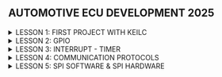 ## AUTOMOTIVE ECU DEVELOPMENT 2025
<details><summary>LESSON 1: FIRST PROJECT WITH KEILC</summary>
    <p>
        
## LESSON 1: FIRST PROJECT WITH KEILC
### 1. Keilc
`KeilC` là một môi trường phát triển tích hợp (IDE) phổ biến được sử dụng để lập trình các vi điều khiển, đặc biệt là dòng vi điều khiển ARM Cortex-M, bao gồm STM32, LPC, Kinetis, và nhiều dòng vi điều khiển khác.
#### 1.1 Các thành phần chính của KeilC
- KeilC bao gồm các thành phần quan trọng sau:
  - µVision IDE: Giao diện tích hợp để viết, biên dịch và debug code.
  - C/C++ Compiler (Arm Compiler): Trình biên dịch mạnh mẽ giúp tối ưu hóa mã nguồn.
  - Debugger: Công cụ gỡ lỗi hỗ trợ mô phỏng và debug trực tiếp trên phần cứng.
  - RTX Real-Time Operating System (RTOS): Hệ điều hành thời gian thực cho vi điều khiển.
#### 1.2. Đặc điểm nổi bật của KeilC
- Hỗ trợ vi điều khiển ARM Cortex-M: KeilC là lựa chọn hàng đầu khi lập trình STM32.
- Không cần CubeMX: Người dùng có thể tự viết code mà không phụ thuộc vào các file tự động sinh của CubeMX.
- Hỗ trợ Debug mạnh mẽ: Cho phép debug qua JTAG, SWD, và giả lập.
- Thư viện phong phú: Cung cấp nhiều thư viện hỗ trợ phát triển ứng dụng nhúng.
- Giao diện trực quan: Dễ dàng cấu hình, quản lý dự án và biên dịch code.

![image](https://github.com/user-attachments/assets/343dceb4-8bb7-4e19-9910-e4676cbe6352)
### 2.Tạo project đầu tiên với Keilc
#### 2.1. Cài đặt
- Cài đặt Keil C về máy :https://www.keil.com/download/
- Cài đặt ST-link driver để nạp và debug: https://www.keil.com/download/
- Cài đặt thư viện chuẩn của STM32F103c8t6 cho keil: https://www.keil.arm.com/devices/
#### 2.2. Tạo project
- Ở màn hình chính của KeilC, trong mục Project, chọn New uVision Project, chọn thư mục lưu và đặt tên.
- Sau khi project được tạo, KeilC sẽ hiện cửa sổ để người dùng chọn dòng MCU sử dụng. Ở đây là STM32F103C8
![image](https://github.com/user-attachments/assets/e08a16bb-667c-477a-abb1-d470ee5c1cf7)
Nhấn OK, chuyển sang cửa sổ để thêm các files và thư viện cần thiết.
![image](https://github.com/user-attachments/assets/9f98fd97-8db1-4205-b58e-a181a07deb5e)
Tạo file main.c và add vào project.
![image](https://github.com/user-attachments/assets/18823c59-1d35-4f5d-bc40-b3fe784e76d0)
có thể thử build để kiểm tra xem có lỗi khi link thư viện không.
### 3. Blink Led PC13
Kit Bluepill có sẵn 1 user led trên board, led này nối tới chân 13 của GPIOC (chân PC13), nên chúng ta sẽ dùng nó để test hoạt động trong bài đầu tiên.
![image](https://github.com/user-attachments/assets/26fab549-ad5d-4b9e-ab35-c811514cf604)
- Để Blink led PC13 cần thực hiện 3 bước:
  - Cấp xung clock cho ngoại vi
  - Cấu hình chân của ngoại vi
  - Sử dụng ngoại v
#### 3.1. Cấp xung clock cho ngoại vi
Để cấu hình hoạt động cho các ngoại vi, trước hết cần cấu hình cấp xung clock cho chúng qua các bus.
- Các ngoại vi được cấp xung clock thông qua các đường bus sau:
  - `AHB (Advanced High Speed Buses)`: Đây là Bus kết nối hệ thống.
  - `APB1, APB2 (Advanced Peripheral Buses 1,2)`: Đây là các Bus kết nối với thiết bị ngoại vi và kết nối với hệ thống thông qua AHB.
-> Để cấu hình Clock cho một ngoại vi, chúng ta cần nắm được ngoại vi đó được cấp clock từ đường bus nào (AHB/APB). 
![image](https://github.com/user-attachments/assets/9cc317d1-ca02-4e6d-a194-83899628b0e5)
- Nhìn sơ đồ ta thấy được, **các GPIO được cấp clock từ APB2**
- **RCC (Reset and Clock Control)** là bộ điều khiển xung nhịp trên STM32, chịu trách nhiệm quản lý nguồn xung nhịp cho CPU, GPIO, bộ nhớ và các ngoại vi khác. Trong STM32F103, RCC có địa chỉ cơ bản là `0x40021000`.
- **APB2** được cấu hình bởi **thanh ghi APB2 peripheral clock enable register (RCC_APB2ENR)**. 
![image](https://github.com/user-attachments/assets/d5bb76c8-7c0d-4bf0-aa03-5f37fa297e8e)
- **thanh ghi APB2 peripheral clock enable register (RCC_APB2ENR)** được định nghĩa với `offset` (độ lệch) so với địa chỉ cơ bản là `0x18`
--> địa chỉ đầy đủ của thanh ghi RCC_APB2ENR là `0x40021018` và được định nghĩa như sau
  ```c
  #define RCC_APB2ENR *((unsigned int*)0x40021018)
  
![image](https://github.com/user-attachments/assets/10539415-44f1-446d-b233-c179ee737c80)
- Set bit IOPCEN lên 1 để cấp clock cho GPIOC.
  ```c
    RCC_APB2ENR |= (1<<4);
#### 3.2. Cấu hình chế độ hoạt động
- Sau khi cấp clock cho GPIOC, cần cấu hình chân (xác định chân và chế độ hoạt động của chân đó, cụ thể là PC13) trong thanh ghi Port configuration register
**Port configuration register low (GPIOx_CRL)**: cấu hình cho các chân từ 0-7 trong Portx
![image](https://github.com/user-attachments/assets/28b528aa-24d6-4881-9294-621d25421837)
**Port configuration register high (GPIOx_CRH)**: cấu hình cho các chân từ 8-15 trong Portx
![image](https://github.com/user-attachments/assets/260c7bb5-897c-4e58-9a2a-00935a498009)
- địa chỉ đầy đủ của thanh ghi GPIOC_CRH là `0x40011004` và được định nghĩa như sau:
  ```c
      #define GPIOC_CRH *((unsigned int *) 0x40011004)// dia chi portc
  
- Các cặp bit CNFy cùng với các cặp bit MODEy tương ứng giúp xác định chế độ hoạt động và các thông số của từng chân. 
- Trong bài này, ta cần cấu hình cho PC13 làm ngõ ra chân Output, Push - pull, tốc độ 50mHz --> nên ta cấu hình thanh ghi GPIOC_CRH, **MODE13** có cặp bit **11** và **CNF13** với cặp bit **00**
![image](https://github.com/user-attachments/assets/1d14befe-d261-4f2f-87f7-b86b774e4697)
    ```c
    GPIOC_CRH &= ~((1<<23)|(1<<22)); // ~(1:1) = (0:0)
	GPIOC_CRH |= ((1<<21)|(1<<20));
#### 3.3. Ghi giá trị 
- Sau khi đã cấu hình xong, tiến hành ghi giá trị ra chân PC13 để điều khiển Led. Trạng thái các chân trên Port tương ứng được xác định bởi các bit trong thanh ghi Port output data register (GPIOx_ODR). 
- Bằng cách thay đổi giá trị Bit ODR13 trong thanh ghi này, chúng ta có thể điều khiển trạng thái Led ở chân PC13.
- Ví dụ, có thể điều khiển led nhấp nháy sau 1 khoảng thời gian bằng các lệnh sau.
    ```c
    while(1){

    	GPIOC->ODR |= 1<<13; // off
    	delay(10000000);
    	GPIOC->ODR &= ~(1<<13); // on
    	delay(10000000);
        }
- Hàm delay() được viết như sau:
    ```c
    void delay(__IO uint32_t timedelay){ 
	for(int i=0; i<timedelay; i++){}
    }
### 4. Xây dựng cấu trúc thanh ghi của các ngoại vi
- Thay vì dùng #define, ta có thể dùng struct để nhóm tất cả các thanh ghi RCC và GPIO vào một cấu trúc:
    ```c
    typedef struct
    {
    unsigned int CRL;
    unsigned int CRH;
    unsigned int IDR;
    unsigned int ODR;
    unsigned int BSRR;
    unsigned int BRR;
    unsigned int LCKR;
    } GPIO_TypeDef;

    
    typedef struct
    {
     volatile unsigned int CR;         // Địa chỉ offset: 0x00
    volatile unsigned int CFGR;       // Địa chỉ offset: 0x04
    volatile unsigned int CIR;        // Địa chỉ offset: 0x08
    volatile unsigned int APB2RSTR;   // Địa chỉ offset: 0x0C
    volatile unsigned int APB1RSTR;   // Địa chỉ offset: 0x10
    volatile unsigned int AHBENR;     // Địa chỉ offset: 0x14
    volatile unsigned int APB2ENR;    // Địa chỉ offset: 0x18
    volatile unsigned int APB1ENR;    // Địa chỉ offset: 0x1C
    volatile unsigned int BDCR;       // Địa chỉ offset: 0x20
    volatile unsigned int CSR;        // Địa chỉ offset: 0x24
    } RCC_TypeDef; // 1 phan tu chiem 32 bit, phan tu tiep theo cung chiem 32bit tiep theo
- Với cách này, ta có thể truy cập thanh ghi như truy cập thuộc tính của struct:
  	```c
  	 #define RCC ((RCC_TypeDef *) 0x40021000) // dia chi cua struct
	#define GPIOC ((GPIO_TypeDef *) 0x40011000) // dia chi port c
	RCC->APB2ENR |= (1 << 4);  // Bật Clock cho GPIOC
### 5. Tổng kết và mở rộng
- Việc code trên thanh ghi nhằm giúp các bạn hiểu rõ cách hoạt động chi tiết của từng ngoại vi, cũng như tăng hiệu suất của chương trình.
- Tuy nhiên, việc lập trình thanh ghi có thể trở nên khá phức tạp
	```c
 	void WritePin(GPIO_TypeDef *GPIO_Port, uint8_t Pin, uint8_t state)
	{
	if(state == HIGH)
	GPIO_Port->ODR |= (1 << Pin);
	else
	GPIO_Port->ODR &= ~(1 << Pin);
	}
	
	void GPIO_Config(void){			
 	   GPIOC->CRH |= GPIO_CRH_MODE13_0; 	//MODE13[1:0] = 11: Output mode, max speed 50 MHz
 	   GPIOC->CRH |= GPIO_CRH_MODE13_1; 	
 	   GPIOC->CRH &= ~GPIO_CRH_CNF13_0;	              //CNF13[1:0] = 00: General purpose output push-pull
   	 GPIOC->CRH &= ~GPIO_CRH_CNF13_1;
	}
 ### 6. Đọc trạng thái nút nhấn
 - Sơ đồ đọc trạng thái
![image](https://github.com/user-attachments/assets/429cbb1b-0092-46f7-b1fe-a155366b30a6)
- Cấp clock cho ngoại vi: cấp cho GPIOA và GPIOC
  	```c
	RCC -> APB2ENR |= ((1<<4)|(1<<2));// bit 1 o vi tri thu 4 va 2, con lai bang 0 (GPIOC va GPIOA)
- Cấu hình chế độ chân:
  ![image](https://github.com/user-attachments/assets/507f207f-630e-4922-ae86-34b16ece68d7)
	```c
 	GPIOC -> CRH&= ~((1<<23)|(1<<22)); // ~(1:1) = (0:0)
	GPIOC ->CRH|= ((1<<21)|(1<<20));
	// PA0
	GPIOA-> CRL &= ~((1<<0)|(1<<1)|(1<<2));
	GPIOA ->CRL |=  (1<<3);
	GPIOA -> ODR |= 1; // pull up or pull down
 - sử dụng ngoại vi:
	```c
	   while(1){
		if((GPIOA->IDR & (1 << 0)) == 0) // Đọc trạng thái nút nhấn
		{
			GPIOC->ODR = 0 << 13;   // Nếu PA0 = 0 -> PC13 = 0
		}
		else
		{
			GPIOC->ODR = 1 << 13;   // Nếu PA0 = 1 -> PC13 = 1
		}
	}
</details>

<details><summary>LESSON 2: GPIO</summary>
    <p>	
	    
 ## LESSON 2: GPIO
 ### 1. Thư viện STM32F10x Standard Peripherals Firmware Library 
- Là 1 thư viện hoàn chỉnh được phát triển cho dòng Stm32. Bao gồm đầy đủ driver cho tất cả các ngoại vi tiêu chuẩn.
- Thư viện này bao gồm các hàm, cấu trúc dữ liệu và macro của các tính năng thiết bị ngoại vi STM32. 
- Cấu trúc thư viện:
	- stm32f10x.h – Header chính của thư viện.
	- Thư viện con (cho từng ngoại vi):
		- stm32f10x_rcc.h – Quản lý clock
		- stm32f10x_gpio.h – Quản lý GPIO
		- stm32f10x_usart.h – Quản lý UART
		- stm32f10x_tim.h – Quản lý Timer
		- stm32f10x_adc.h – Quản lý ADC
		- stm32f10x_exti.h – Quản lý ngắt ngoài
		- … và nhiều thư viện khác
### 2. Cấu hình và sử dụng ngoại vi (GPIO)
- Thư viện SPL cung cấp các hàm và các định nghĩa giúp việc cấu hình và sử dụng ngoại vi dễ dàng và rõ ràng.
- Các hàm phục vụ cho việc cấu hình GPIO, cấp xung ngoại vi được định nghĩa trong file `"stm32f10x_rcc.h"`, và `"stm32f10x_gpio.h"`. Ở trong thư viện này, các cấu hình được chia thành các trường và định nghĩa bằng các cấu trúc như struct và enum.
- chúng ta vẫn sẽ theo 3 bước: Cấp clock ngoại vi, cấu hình và sử dụng.
![image](https://github.com/user-attachments/assets/0470103f-455f-456b-a137-60faaecc33b7)
#### 2.1. Cấp xung clock cho GPIO
- Các hàm có chức năng cấp xung hoặc ngừng cấp xung cho ngoại vi tương ứng. Các hàm này được định nghĩa trong file "stm32f10x_rcc.h". 
- Các hàm này nhận tham số vào là Macro của các ngoại vi được định nghĩa sẵn trong file header, tham số thứ 2 quy định việc cấp hay ngưng xung clock cho ngoại vi tương ứng.
- **RCC_APB1PeriphClockCmd** //Enables or disables the Low Speed APB (APB1) peripheral clock. 
- **RCC_APB2PeriphClockCmd** // Enables or disables the High Speed APB (APB2) peripheral clock.
- **RCC_AHBPeriphClockCmd**
- Trong bài này sử dụng led PC13, nên cấp xung cho GPIOC qua Bus APB2
 	 ```c
	RCC_APB2PeriphClockCmd (RCC_APB2Periph_GPIOC, ENABLE); // để cấu hình clock.
- Viết vào hàm RCC_Config() để gọi hàm cấp xung clock 
	```c
	void RCC_Config(){
		RCC_APB2PeriphClockCmd(RCC_APB2Periph_GPIOC, ENABLE);
		RCC_APB1PeriphClockCmd(RCC_APB1Periph_TIM2, ENABLE);
	}
#### 2.2. Cấu hình GPIO
- Trong thư viện SPL, các thuộc tính của GPIO được tổ chức thành 1 struct GPIO_InitTypeDef chứa các trường GPIO_Mode, GPIO_Pin và GPIO_Speed.
  	```c
	typedef struct
	{
	  uint16_t GPIO_Pin;             /*!< Specifies the GPIO pins to be configured.
	                                      This parameter can be any value of @ref GPIO_pins_define */
	
	  GPIOSpeed_TypeDef GPIO_Speed;  /*!< Specifies the speed for the selected pins.
	                                      This parameter can be a value of @ref GPIOSpeed_TypeDef */
	
	  GPIOMode_TypeDef GPIO_Mode;    /*!< Specifies the operating mode for the selected pins.
	                                      This parameter can be a value of @ref GPIOMode_TypeDef */
	}GPIO_InitTypeDef;

- các thuộc tính của 1 chân trong GPIO có thể được cấu hình thông qua struct GPIO_InitTypeDef, chúng ta sẽ tạo 1 biến struct kiểu này, sau đó gán các giá trị cần cấu hình thông qua biến đó.
 	```c
	GPIO_InitTypeDef GPIO_InitStruct;
	RCC_APB2PeriphClockCmd(RCC_APBxPeriph_GPIOx, ENABLE);
	
	GPIO_InitStruct.GPIO_Pin = GPIO_Pin_x;
	GPIO_InitStruct.GPIO_Mode = GPIO_Mode_xx;
	GPIO_InitStruct.GPIO_Speed = GPIO_Speed_xx;
	GPIO_Init(GPIOx, &GPIO_InitStruct);
 - khởi tạo GPIOx với các tham số đã được thiết lập trong GPIO_InitStruct. Hàm nhận 2 tham số là 1 GPIOx cần khởi tạo và 1 con trỏ trỏ tới struct GPIO_InitTypedDef chứa các thông tin đã thiết lập cho GPIO. 
- Vì vậy, để khởi tạo 1 GPIO để sử dụng, trước tiên cần cấu hình clock, sau đó tạo 1 struct GPIO_InitTypedDef  cấu hình tham số cho GPIO, sau đó gọi hàm GPIO_Init() với GPIOx cần cấu hình và struct vừa tạo.

##### 2.2.1. GPIO_Pin
- GPIO_Pin là trường xác định chân trong GPIOx tương ứng. các giá trị được khai báo trong file header, có dạng GPIO_Pin_x với x là chân từ 0-15.
![image](https://github.com/user-attachments/assets/86ad598b-be52-4735-b455-e2957d3acc1b)
##### 2.2.2. GPIO_Speed
- GPIO_Speed là trường xác định tốc độ đáp ứng của chân. Thường được cấu hình đi kèm với chế độ Output, các giá trị cũng được khai báo trong file header trong GPIO_SpeedTypeDef:
	```c
 	typedef enum
	{ 
	  GPIO_Speed_10MHz = 1,
	  GPIO_Speed_2MHz, 
	  GPIO_Speed_50MHz
	}GPIOSpeed_TypeDef;
##### 2.2.3. GPIO Mode
- GPIO_Mode là một trường dùng để xác định chế độ hoạt động của chân GPIO trong thư viện của STM32. 
	```c
	 typedef enum
	{ GPIO_Mode_AIN = 0x0,
	  GPIO_Mode_IN_FLOATING = 0x04,
	  GPIO_Mode_IPD = 0x28,
	  GPIO_Mode_IPU = 0x48,
	  GPIO_Mode_Out_OD = 0x14,
	  GPIO_Mode_Out_PP = 0x10,
	  GPIO_Mode_AF_OD = 0x1C,
	  GPIO_Mode_AF_PP = 0x18
	}GPIOMode_TypeDef;
- GPIO_Mode_AIN:
	- Mô tả: Analog Input.
	- Giải thích: Chân GPIO được cấu hình làm đầu vào analog. Thường được sử dụng cho các chức năng như ADC (Analog to Digital Converter).
- GPIO_Mode_IN_FLOATING:
	- Mô tả: Floating Input.
	- Giải thích: Chân GPIO được cấu hình làm đầu vào và ở trạng thái nổi (không pull-up hay pull-down). Điều này có nghĩa là chân không được kết nối cố định với mức cao (VDD) hoặc mức thấp (GND) thông qua điện trở.
- GPIO_Mode_IPD:
 	- Mô tả: Input with Pull-down.
	- Giải thích: Chân GPIO được cấu hình làm đầu vào với một điện trở pull-down nội bộ kích hoạt. Khi không có tín hiệu nào được áp dụng lên chân này, nó sẽ được kéo về mức thấp (GND).
- GPIO_Mode_IPU:
	- Mô tả: Input with Pull-up.
	- Giải thích: Chân GPIO được cấu hình làm đầu vào với một điện trở pull-up nội bộ kích hoạt. Khi không có tín hiệu nào được áp dụng lên chân này, nó sẽ được kéo về mức cao (VDD).
 - GPIO_Mode_Out_OD:
	- Mô tả: Open-drain Output.
	- Giải thích: Chân GPIO được cấu hình làm đầu ra với chế độ open-drain. Trong chế độ này, chân có thể được kéo xuống mức thấp, nhưng để đạt được mức cao, cần một điện trở pull-up ngoài hoặc từ một nguồn khác.
 - GPIO_Mode_Out_PP:
	- Mô tả: Push-pull Output.
	- Giải thích: Chân GPIO được cấu hình làm đầu ra với chế độ push-pull. Trong chế độ này, chân có thể đạt được cả mức cao và mức thấp mà không cần bất kỳ phần cứng bổ sung nào.
- GPIO_Mode_AF_OD:
	- Mô tả: Alternate Function Open-drain.
	- Giải thích: Chân GPIO được cấu hình để hoạt động trong một chức năng thay thế (như USART, I2C, etc.) và sử dụng chế độ open-drain.
- GPIO_Mode_AF_PP:
	 - Mô tả: Alternate Function Push-pull.
	- Giải thích: Chân GPIO được cấu hình để hoạt động trong một chức năng thay thế và sử dụng chế độ push-pull.
#### 2.3. Các hàm cơ bản trên GPIO
- Thư viện SPL hỗ trợ sẵn các hàm để thực thi trên các GPIO.
- **GPIO_SetBits(GPIO_TypeDef GPIOx, uint16_t GPIO_Pin)**
		-  Mô tả: Đặt một hoặc nhiều chân GPIO ở mức cao (logic 1).
		- Tham số:
			- GPIOx: là cổng GPIO muốn điều khiển (ví dụ: GPIOA, GPIOB,...).
			- GPIO_Pin: chọn chân hoặc chân cần đặt ở mức cao (ví dụ: GPIO_Pin_0, GPIO_Pin_1 hoặc kết hợp như GPIO_Pin_0 | GPIO_Pin_1).
 - **GPIO_ResetBits(GPIO_TypeDef GPIOx, uint16_t GPIO_Pin)**
	- Mô tả: Đặt một hoặc nhiều chân GPIO ở mức thấp (logic 0).
	- Tham số: Tương tự như hàm GPIO_SetBits.
- **GPIO_ReadInputDataBit(GPIO_TypeDef GPIOx, uint16_t GPIO_Pin)**
	- Mô tả: Đọc trạng thái của một chân GPIO đã được cấu hình là input.
	- Tham số: Tương tự như hàm GPIO_SetBits.
	- Giá trị trả về: Trả về Bit_SET nếu chân đang ở mức cao hoặc Bit_RESET nếu chân đang ở mức thấp.
- **GPIO_ReadOutputDataBit(GPIO_TypeDef GPIOx, uint16_t GPIO_Pin)**
	- Mô tả: Đọc trạng thái của một chân GPIO đã được cấu hình là output.
	- Tham số: Tương tự như hàm GPIO_SetBits.
	- Giá trị trả về: Trả về Bit_SET nếu chân đang ở mức cao hoặc Bit_RESET nếu chân đang ở mức thấp.
- **GPIO_WriteBit(GPIO_TypeDef GPIOx, uint16_t GPIO_Pin, BitAction BitVal)**
	- Mô tả: Đặt trạng thái của một chân GPIO dựa trên giá trị của BitVal.
	- Tham số:
		- GPIOx và GPIO_Pin tương tự như hàm GPIO_SetBits.
		- BitVal: là giá trị mà bạn muốn đặt cho chân GPIO, có thể là Bit_SET hoặc Bit_RESET.
- **GPIO_ReadInputData(GPIO_TypeDef GPIOx)**
	- Mô tả: Đọc giá trị của tất cả các chân GPIO đã được cấu hình là đầu vào trên cổng GPIO chỉ định.
	- Tham số:
		- GPIOx: cổng GPIO mà bạn muốn đọc (ví dụ: GPIOA, GPIOB,...).
		- Giá trị trả về: Một giá trị 16-bit biểu diễn trạng thái của tất cả các chân trên cổng GPIO.
 - **GPIO_ReadOutputData(GPIO_TypeDef GPIOx)**
	- Mô tả: Đọc giá trị của tất cả các chân GPIO đã được cấu hình là đầu ra trên cổng GPIO chỉ định.
	- Tham số:
		- GPIOx: cổng GPIO mà bạn muốn đọc.
		- Giá trị trả về: Một giá trị 16-bit biểu diễn trạng thái của tất cả các chân trên cổng GPIO.
 - **GPIO_Write(GPIO_TypeDef GPIOx, uint16_t PortVal)**
	- Mô tả: Ghi giá trị cho toàn bộ cổng GPIO.
	- Tham số:
		- GPIOx: cổng GPIO bạn muốn ghi.
		- PortVal: giá trị 16-bit mà bạn muốn đặt cho cổng GPIO.
- **GPIO_PinLockConfig(GPIO_TypeDef GPIOx, uint16_t GPIO_Pin)**
	- Mô tả: Khóa cấu hình của chân GPIO. Sau khi chân đã bị khóa, bạn sẽ không thể thay đổi cấu hình của nó cho đến khi hệ thống được reset.
	- Tham số:
		- GPIOx: cổng GPIO mà bạn muốn khóa chân.
		- GPIO_Pin: chọn chân cần khóa (ví dụ: GPIO_Pin_0, GPIO_Pin_1 hoặc kết hợp như GPIO_Pin_0 | GPIO_Pin_1).
- **GPIO_EventOutputConfig(uint8_t GPIO_PortSource, uint8_t GPIO_PinSource)**
	- Mô tả: Cấu hình chân sự kiện đầu ra.
	- Tham số:
		- GPIO_PortSource: xác định cổng GPIO.
		- GPIO_PinSource: xác định chân GPIO.
- **GPIO_EventOutputCmd(FunctionalState NewState)**
	- Mô tả: Cho phép hoặc vô hiệu hóa chân sự kiện đầu ra.
	- Tham số:
	- NewState: trạng thái mới của chân. Có thể là ENABLE hoặc DISABLE.
 - **GPIO_AFIODeInit()**
	- Mô tả: Đặt lại tất cả các thanh ghi của AFIO (Alternate Function IO) về giá trị mặc định.
</details>

<details><summary>LESSON 3: INTERRUPT - TIMER</summary>
    <p>	
	    
 ## LESSON 3: INTERRUPT - TIMER
 ### 1. Định nghĩa ngắt (Interrupt)
 - Ngắt (Interrupt) là một cơ chế trong vi điều khiển và vi xử lý giúp tạm dừng chương trình chính để xử lý một sự kiện quan trọng, sau đó quay lại tiếp tục chương trình chính như bình thường.
- Ví dụ:
	- Khi bạn nhấn một nút trên bàn phím, vi điều khiển có thể nhận một ngắt để đọc dữ liệu phím.
	- Khi có dữ liệu đến từ cổng UART, vi điều khiển nhận ngắt để xử lý dữ liệu ngay lập tức.
![image](https://github.com/user-attachments/assets/5277f523-fc4e-46a6-9e47-aaa1052d9478)

- Mỗi ngắt có 1 trình phục vụ ngắt, sẽ yêu cầu MCU thực thi lệnh tại trình phục vụ ngắt khi có ngắt xảy ra.
- Các ngắt có các địa chỉ cố định trong bộ nhớ để giữ các trình phục vụ. Các địa chỉ này gọi là vector ngắt.
- Các loại ngắt phổ biến trong STM32F1:
	- **Ngắt bên ngoài (EXTI - External Interrupt)**: Kích hoạt khi có tín hiệu từ chân GPIO.
	- **Ngắt từ Timer**: Kích hoạt khi bộ định thời (Timer) đến một giá trị nhất định.
	- **Ngắt từ giao tiếp ngoại vi (USART, I2C, SPI, CAN, v.v.)**: Xảy ra khi có dữ liệu đến hoặc cần xử lý.
	- Ngắt do lỗi (HardFault, BusFault, UsageFault, v.v.): Kích hoạt khi có lỗi trong chương trình.
![image](https://github.com/user-attachments/assets/959aac63-9727-4f7c-b82b-35cdf6f67928)
### 2. Các loại ngắt thông dụng
- Thanh ghi PC (Program Counter) là một thanh ghi đặc biệt trong vi điều khiển/vi xử lý, dùng để lưu địa chỉ lệnh tiếp theo sẽ được thực thi trong chương trình.
- Chức năng của thanh ghi PC:
	- Khi vi điều khiển thực hiện một lệnh, thanh ghi PC sẽ tự động tăng lên để trỏ đến lệnh kế tiếp.
	- Khi xảy ra nhảy lệnh (branch, jump, call, return, interrupt,...), giá trị của PC sẽ được thay đổi để trỏ đến địa chỉ lệnh cần thực thi tiếp theo.
	- Khi có ngắt (interrupt), giá trị của PC sẽ được lưu vào stack trước khi nhảy vào hàm xử lý ngắt. Sau khi xử lý xong, PC được khôi phục để tiếp tục chương trình chính.
   
![image](https://github.com/user-attachments/assets/8cd68f5f-892f-46d4-b116-588dff6f5750)
#### 2.1. Ngắt ngoài
- Ngắt ngoài (EXTI - External Interrupt) là cơ chế giúp vi điều khiển phản hồi ngay lập tức khi có tín hiệu từ bên ngoài thay đổi (ví dụ: nhấn nút, tín hiệu từ cảm biến).
  
 ![image](https://github.com/user-attachments/assets/da27885f-1dcf-482b-90cd-5c31d74243f9)

 - Xảy ra khi có thay đổi điện áp trên các chân GPIO được cấu hình làm ngõ vào ngắt.
	- LOW: kích hoạt ngắt liên tục khi chân ở mức thấp.
	- HIGH: Kích hoạt liên tục khi chân ở mức cao.
	- Rising: Kích hoạt khi trạng thái trên chân chuyển từ thấp lên cao.
	- Falling: Kích hoạt khi trạng thái trên chân chuyển từ cao xuống thấp.
 ![image](https://github.com/user-attachments/assets/178d0565-eb93-4d2d-82c4-028c14e57eb8)
#### 2.2. Ngắt Timer
- Ngắt Timer là một trong những tính năng quan trọng giúp vi điều khiển thực thi một tác vụ theo chu kỳ thời gian mà không cần sử dụng vòng lặp liên tục (polling).
- Nguyên lý hoạt động của ngắt Timer
	- Timer trong STM32F1 có thể tự động tăng giá trị **CNT (Counter)** theo xung clock.
Khi giá trị CNT đạt đến giá trị **ARR (Auto-Reload Register)** đã cấu hình, nó sẽ kích hoạt ngắt Timer.
	- Sau đó, CPU sẽ nhảy vào **hàm xử lý ngắt (ISR - Interrupt Service Routine)** để thực thi nhiệm vụ.
- Ví dụ:
	- Cấu hình Timer 2 với chu kỳ 1ms, mỗi lần Timer đạt 1ms → kích hoạt ngắt.
	- Trong ngắt, ta có thể đếm số lần gọi để thực hiện tác vụ mỗi giây.
 - Xảy ra khi giá trị trong thanh ghi đếm của timer bị tràn. Sau mỗi lần tràn, cần phải reset giá trị thanh ghi để có thể tạo ngắt tiếp theo.
- Cấu trúc Timer trong STM32F1: STM32F1 có nhiều bộ Timer, trong đó phổ biến nhất là:
	- Timer 1: Timer nâng cao (Advanced Timer)
	- Timer 2, 3, 4: Timer chung (General Purpose Timer)
	- Timer 6, 7: Timer cơ bản (Basic Timer)
- Mỗi Timer có một thanh ghi đếm (CNT) và một thanh ghi ARR để xác định khi nào ngắt xảy ra.
![image](https://github.com/user-attachments/assets/f80b4d63-f0ff-4911-9fdf-ade967d2d38d)
#### 2.3. Ngắt truyền thông
- Xảy ra khi có sự kiện truyền/nhận dữ liệu giữa MCU và các thiết bị khác, thường sử dụng cho các giao thức như UART, SPI, I2C để đảm bảo việc truyền/nhận được chính xác.
![image](https://github.com/user-attachments/assets/101089dc-02d7-486e-a1b8-c66491c55a7e)
### 3. Mức độ ưu tiên ngắt
- Độ ưu tiên ngắt là khác nhau ở các ngắt. Nó xác định ngắt nào được quyền thực thi khi nhiều ngắt xảy ra đồng thời.
- STM32 quy định ngắt nào có số thứ tự ưu tiên càng thấp thì có quyền càng cao. Các ưu tiên ngắt có thể lập trình được.
### 4. Timer
#### 4.1. Định nghĩa Timer
- Có thể hiểu 1 cách đơn giản: timer là 1 mạch digital logic có vai trò đếm mỗi chu kỳ clock (đếm lên hoặc đếm xuống).
- Timer còn có thể hoạt động ở chế độ nhận xung clock từ các tín hiệu ngoài. Có thể là từ 1 nút nhấn, bộ đếm sẽ được tăng sau mỗi lần bấm nút (sườn lên hoặc sườn xuống tùy vào cấu hình). Ngoài ra còn các chế độ khác như PWM, định thời …vv.
- STM32f103C8 có tất cả 7 timer nhưng trong đó đã bao gồm 1 systick timer, 2 watchdog timer. Vậy chỉ còn lại 4 timerz dùng cho các chức năng như ngắt, timer base, PWM, Encoder, Input capture…. Trong đó TIM1 là Timer đặc biệt, chuyên dụng cho việc xuất xung với các mode xuất xung, các mode bảo vệ đầy đủ hơn so với các timer khác. TIM1 thuộc khối clock APB2, còn các TIM2,TIM3,TIM4 thuộc nhóm APB1.
![image](https://github.com/user-attachments/assets/4c3a7491-7819-43b2-b01a-d6314533245b)
- Timer hoạt động bằng cách đếm xung clock.
- Giá trị hiện tại của bộ đếm được lưu trong thanh ghi CNT (Counter Register).
- Khi CNT đạt đến giá trị ARR (Auto-Reload Register), có thể kích hoạt ngắt hoặc thay đổi trạng thái của chân đầu ra.Giá trị bộ đếm này được cài đặt tối đa là 16bit tương ứng với giá trị là 65535.
- Bộ chia tần số (Prescaler - PSC) giúp điều chỉnh tốc độ đếm của Timer. Bộ chia này có giá trị tối đa là 16 bit tương ứng với giá trị là 65535.
- ![image](https://github.com/user-attachments/assets/6adb3394-f86a-44bd-a20a-d2b7dab84d25)
- Tần số sau bộ chia này sẽ được tính là: fCK_CNT = fCK_PSC/(PSC+1).
	- FCK_CNT: tần số sau bộ chia.
	- fCK_PSC: tần số clock đầu vào cấp cho timer.
	- PSC: chính là giá trị truyền vào được lập trình bằng phần mềm
 	```c
	FTIMER= fSYSTEM/[(PSC+1)(Period+1)]
- Ftimer : là giá trị cuối cùng của bài toán, đơn vị là hz.
- F system : tần số clock hệ thống được chia cho timer sử dụng, đơn vị là hz.
- PSC : giá trị nạp vào cho bộ chia tần số của timer. Tối đa là 65535.
- Period : giá trị bộ đếm nạp vào cho timer. Tối đa là 65535.
#### 4.2. Cấu hình Timer
- Tương tự các ngoại vi khác, cần xác định clock cấp cho timer, các tham số cho timer được cấu hình trong struct TIM_TimBaseInitTypeDef, cuối cùng gọi hàm TIM_TimBaseInit() để khởi tạo timer.
	```c
 	typedef struct
	{
	  uint16_t TIM_Prescaler;         /*!< Specifies the prescaler value used to divide the TIM clock.
	                                       This parameter can be a number between 0x0000 and 0xFFFF */
	
	  uint16_t TIM_CounterMode;       /*!< Specifies the counter mode.
	                                       This parameter can be a value of @ref TIM_Counter_Mode */
	
	  uint16_t TIM_Period;            /*!< Specifies the period value to be loaded into the active
	                                       Auto-Reload Register at the next update event.
	                                       This parameter must be a number between 0x0000 and 0xFFFF.  */ 
	
	  uint16_t TIM_ClockDivision;     /*!< Specifies the clock division.
	                                      This parameter can be a value of @ref TIM_Clock_Division_CKD */
	
	} TIM_TimeBaseInitTypeDef;
- TIM_TimeBaseInitTypeDef gồm:

	- Clock division
	- Prescaler
	- Period 
	- Mode
 - ví dụ:  
	- fSystem 72Mhz, 1s tạo 72 triệu dao động.
	- TimerClock = fSystem/Clock_Division
	- Giá trị prescaler quy định số dao động mà sau đó timer sẽ đếm lên 1 lần.
	- 1 dao động mất 1/72000000 (s) 
	```c
 	TIM_TimeBaseInitTypeDef TIM_TimeBaseInitStruct;
	RCC_APB1PeriphClockCmd(RCC_APB1Periph_TIM2, ENABLE);
	TIM_TimeBaseInitStruct.TIM_Prescaler = 7200-1;
	TIM_TimeBaseInitStruct.TIM_Period = 0xFFFF;
	TIM_TimeBaseInitStruct.TIM_ClockDivision = TIM_CKD_DIV1;
	TIM_TimeBaseInitStruct.TIM_CounterMode = TIM_CounterMode_Up;
	TIM_TimeBaseInit(TIM2, &TIM_TimeBaseInitStruct);
	TIM_Cmd(TIM2, ENABLE);
</details>

<details><summary>LESSON 4: COMMUNICATION PROTOCOLS</summary>
    <p>
	    
## LESSON 4: COMMUNICATION PROTOCOLS
- Các MCU truyền nhận dữ liệu với nhau hoặc với các thiết bị thông qua tín hiệu điện áp. MCU có thể truyền nhận song song, nối tiếp các tín hiệu điện áp này thông quá các chân được cấu hình riêng biệt.
![image](https://github.com/user-attachments/assets/00005aaf-7efc-44cd-80f1-a79179eb6a42)
- Giao tiếp song song: Truyền nhiều bit cùng lúc, tốc độ cao nhưng tốn nhiều chân GPIO (VD: giao tiếp với RAM, LCD).
- Giao tiếp nối tiếp: Truyền từng bit một theo thời gian (các bit nối đuôi nhau), tốc độ chậm hơn nhưng tiết kiệm chân GPIO (VD: UART, I2C, SPI).
- Vấn đề về các bit giống nhau liền kề, MCU không phân biệt được 2 bit giống nhau liên tiếp => phải dùng các chuẩn giao tiếp
### 1. SPI
#### 1.1. Đặc điểm
- SPI (Serial Peripheral Interface) là một giao thức giao tiếp nối tiếp đồng bộ tốc độ cao giữa `Master và Slave`.
- Có các đặt điểm như sau:
	- Chuẩn giao tiếp nối tiếp
	- Đồng bộ: cần clock (SCK) chung.
	- Hoạt động ở chế độ song công: Nghĩa là tại 1 thời điểm có thể xảy ra đồng thời quá trình truyền và nhận. Là giao tiếp đồng bộ, bất cứ quá trình nào cũng đều được đồng bộ với xung clock sinh ra bởi thiết bị Master. 
	- Một Master có thể giao tiếp với nhiều Slave
   	- Tốc độ truyền thông cao: SPI cho phép truyền dữ liệu với tốc độ rất nhanh, thường đạt được tốc độ Mbps hoặc thậm chí hàng chục Mbps. Điều này rất hữu ích khi cần truyền dữ liệu nhanh và đáng tin cậy trong các ứng dụng như truyền thông không dây, điều khiển từ xa và truyền dữ liệu đa phương tiện.
- Sử dụng 4 dây giao tiếp:
  ![image](https://github.com/user-attachments/assets/c0bb60dc-38a2-476c-bc46-25e64479cf4e)

- **SCK (Serial Clock)**: Thiết bị Master tạo xung tín hiệu SCK và cung cấp cho Slave. Xung này có chức năng giữ nhịp cho giao tiếp SPI. Mỗi nhịp trên chân SCK báo 1 bit dữ liệu đến hoặc đi 
-**MISO (Master Input Slave Output)**: Tín hiệu tạo bởi thiết bị Slave và nhận bởi thiết bị Master.
- **MOSI (Master Output Slave Input)**: Tín hiệu tạo bởi thiết bị Master và nhận bởi thiết bị Slave. 
- **SS (Đôi khi CS- Slave Select/Chip Select)**: Chọn thiết bị Slave cụ thể để giao tiếp. Để chọn Slave giao tiếp thiết bị Master chủ động kéo đường SS tương ứng xuống mức 0 (Low). 
- SPI cho phép 1 MCU chủ giao tiếp với nhiều thiết bị tớ thông qua tín hiệu chọn thiết bị SS. Các thiết bị tớ chỉ có thể có 1 chân CS để nhận tín hiệu chọn này, tuy nhiên thiết bị chủ có thể có nhiều hơn 1 chân SS để chọn từng thiết bị muốn giao tiếp.
![image](https://github.com/user-attachments/assets/f79785fa-df83-4050-9231-d2495b5f705a)
#### 1.2. Khung truyền SPI
- Mỗi chip Master hay Slave đều có một thanh ghi dữ liệu 8 bits. Quá trình truyền nhận giữa Master và Slave xảy ra đồng thời theo chu kỳ clock ở chân CLK, một byte dữ liệu được truyền theo cả 2 hướng 
- Bắt đầu quá trình, master sẽ kéo chân CS của slave muốn giao tiếp xuống 0 để báo hiệu muốn truyền nhận.
- Clock sẽ được cấp bởi master, tùy vào chế độ được cài, với mỗi xung clock,  1 bit sẽ được truyền từ master đến slave và slave cũng truyền 1 bit cho master.
- Các thanh ghi cập nhật giá trị và dịch 1 bit. Như vậy sau 8 chu kỳ clock thì hoàn tất việc truyền và nhận 1 byte dữ liệu.
- Lặp lại quá trình trên đến khi truyền xong 8 bit trong thanh ghi.

![image](https://github.com/user-attachments/assets/cf5062d9-617c-425e-9d84-f2f5e3d07efd)
#### 1.3. Các chế độ
- SPI có 4 chế độ hoạt động phụ thuộc vào cực của xung giữ (Clock Polarity – CPOL) và pha (Phase - CPHA). 
- CPOL dùng để chỉ trạng thái của chân SCK ở trạng thái nghỉ. Chân SCK giữ ở mức cao khi CPOL=1 (không truyền dữ liệu khi SCK =1) hoặc mức thấp khi CPOL=0 (không truyền dữ liệu khi SCK = 0).
- CPHA dùng để chỉ các mà dữ liệu được lấy mẫu theo xung. CPHA = 0 (đọc dữ liệu ở cạnh 1, truyền dữ liệu ở cạnh 2), CPHA = 1(đọc dữ liệu ở cạnh 2, truyền dữ liệu ở cạnh 1)
  ![image](https://github.com/user-attachments/assets/d08899e7-412f-4e28-ab5f-a706bc82407f)
### 2. I2C
#### 2.1. Đặc điểm
- I2C (Inter-Integrated Circuit) là một giao thức giao tiếp nối tiếp đồng bộ được phát triển bởi Philips, giúp vi điều khiển giao tiếp với nhiều thiết bị chỉ bằng 2 dây.
- Ưu điểm:
	- Tiết kiệm chân GPIO (chỉ cần 2 dây để giao tiếp nhiều thiết bị).
	- Hỗ trợ nhiều thiết bị trên cùng một bus (đa Master - đa Slave).
	- Có thể kéo dài khoảng cách giữa các thiết bị hơn so với SPI
- Chuẩn giao tiếp nối tiếp
- Đồng bộ: do đó đầu ra của các bit được đồng bộ hóa với việc lấy mẫu các bit bởi một tín hiệu xung nhịp được chia sẻ giữa master và slave. Tín hiệu xung nhịp luôn được điều khiển bởi master.
- Hoạt động ở chế độ bán song công: Có khả năng truyền và nhận, nhưng trong 1 thời điểm chỉ làm 1 nhiệm vụ (OR)
- Một Master có thể giao tiếp với nhiều Slave
- Sử dụng 2 dây giao tiếp:
	- SDA (Serial Data) - đường truyền cho master và slave để gửi và nhận dữ liệu.
	- SCL (Serial Clock) - đường mang tín hiệu xung nhịp.

![image](https://github.com/user-attachments/assets/d22a3b9b-f705-4555-b1f4-4685629aa19a)

- I2C nằm ở chế độ open drain: khi I2C kiểm soát đường dây sẽ hạ đường dây xuống mức 0, không kiểm soát thì sẽ thả trôi-> MCU và các thiết bị khác không hiểu nên phải có trở treo 5v để biến thành mức 1
- Nhiều master với nhiều slave: Nhiều master có thể được kết nối với một slave hoặc nhiều slave. Sự cố với nhiều master trong cùng một hệ thống xảy ra khi hai master cố gắng gửi hoặc nhận dữ liệu cùng một lúc qua đường SDA. Để giải quyết vấn đề này, mỗi master cần phải phát hiện xem đường SDA thấp hay cao trước khi truyền tin nhắn. Nếu đường SDA thấp, điều này có nghĩa là một master khác có quyền điều khiển bus và master đó phải đợi để gửi tin nhắn. Nếu đường SDA cao thì có thể truyền tin nhắn an toàn. Để kết nối nhiều master với nhiều slave.
#### 2.2. Khung truyền I2C

![image](https://github.com/user-attachments/assets/12bf27aa-0940-42a5-a94b-d50d21a63584)

- Điều kiện khởi động: Đường SDA chuyển từ mức điện áp cao xuống mức điện áp thấp trước khi đường SCL chuyển từ mức cao xuống mức thấp.
- Khung địa chỉ: Một chuỗi 7 hoặc 10 bit duy nhất cho mỗi slave để xác định slave khi master muốn giao tiếp với nó. Master gửi địa chỉ của slave mà nó muốn giao tiếp với mọi slave được kết nối với nó. Sau đó, mỗi slave sẽ so sánh địa chỉ được gửi từ master với địa chỉ của chính nó. Nếu địa chỉ phù hợp, nó sẽ gửi lại một bit ACK điện áp thấp cho master. Nếu địa chỉ không khớp, slave không làm gì cả và đường SDA vẫn ở mức cao.
- Bit Đọc / Ghi: Một bit duy nhất chỉ định master đang gửi dữ liệu đến slave (mức điện áp thấp) hay yêu cầu dữ liệu từ nó (mức điện áp cao).
- Bit ACK / NACK: Mỗi khung trong một tin nhắn được theo sau bởi một bit xác nhận / không xác nhận. Nếu một khung địa chỉ hoặc khung dữ liệu được nhận thành công, một bit ACK sẽ được trả lại cho thiết bị gửi từ thiết bị nhận.
- Khung dữ liệu: Sau khi master phát hiện bit ACK từ slave, khung dữ liệu đầu tiên đã sẵn sàng được gửi. Khung dữ liệu luôn có độ dài 8 bit và được gửi với bit quan trọng nhất trước. Mỗi khung dữ liệu ngay sau đó là một bit ACK / NACK để xác minh rằng khung đã được nhận thành công. Bit ACK phải được nhận bởi master hoặc slave (tùy thuộc vào cái nào đang gửi dữ liệu) trước khi khung dữ liệu tiếp theo có thể được gửi.
- Điều kiện dừng: Đường SDA chuyển từ mức điện áp thấp sang mức điện áp cao sau khi đường SCL chuyển từ mức thấp lên mức cao.
### 3. UART
#### 3.1. Đặc điểm
- UART (Universal Asynchronous Receiver-Transmitter – Bộ truyền nhận dữ liệu không đồng bộ) là một giao thức truyền thông phần cứng dùng giao tiếp nối tiếp không đồng bộ và có thể cấu hình được tốc độ
- Chuẩn giao tiếp nối tiếp
- Không đồng bộ
- Chỉ 2 thiết bị giao tiếp với nhau
- Hoạt động ở chế độ song công
- Sử dụng 2 dây giao tiếp:
	- Tx (Transmit): Chân truyền dữ liệu 
	- Rx (Receive): Chân nhận dữ liệu

![image](https://github.com/user-attachments/assets/bd10772b-fc45-402e-a545-6410f3dea615)

- Dữ liệu được truyền và nhận qua các đường truyền này dưới dạng các khung dữ liệu (data frame) có cấu trúc chuẩn, với một bit bắt đầu (start bit), một số bit dữ liệu (data bits), một bit kiểm tra chẵn lẻ (parity bit) và một hoặc nhiều bit dừng (stop bit).
- Vấn đề 2 MCU khác nhau -> phải đồng bộ 1 bit phải truyền bao nhiêu giây
	```c
	  Baudrate = số bits truyền được/1s. 
	
	Ví dụ: baudrate = 9600
	Tức là:	Gửi 9600 bits trong	        1000ms
		Gửi 1 bits trong 	          ? ms 	=> 0.10417ms
	
	=> Timer (0 -> 0.10417 ms)
#### 3.2. Khung truyền UART

![image](https://github.com/user-attachments/assets/e357fc1e-7310-44e7-a311-1fcae4f03559)

- Quá trình truyền dữ liệu Uart sẽ diễn ra dưới dạng các gói dữ liệu này, bắt đầu bằng 1 bit bắt đầu, 2 chân Tx, Rx đường mức cao được kéo dần xuống thấp. Sau bit bắt đầu là 5 – 9 bit dữ liệu truyền trong khung dữ liệu của gói, theo sau là bit chẵn lẻ tùy chọn để nhằm xác minh việc truyền dữ liệu thích hợp. Sau cùng, 1 hoặc nhiều bit dừng sẽ được truyền ở nơi đường đặt tại mức cao. Vậy là sẽ kết thúc việc truyền đi một gói dữ liệu
- Bit parity là bit quy luật chẵn lẽ để check các bit data trước đó. 2 con MCU sẽ thống nhất quy luật chẵn lẻ của bit parity. Giá trị bit partity cuar bên truyền sẽ phụ thuộc vào số bit 1 trong bit data. Còn bit parity của bên nhận sẽ kiểm tra bit parity của bên truyền của khớp vơis mình không.
</details>

<details><summary>LESSON 5: SPI SOFTWARE & SPI HARDWARE</summary>
    <p>
        
## LESSON 5:SPI SOFTWARE & SPI HARDWARE
- Trên mỗi dòng vi điều khiển khác nhau module SPI sẽ được tích hợp, điều khiển bởi các thanh ghi,phần cứng, IO khác nhau, đấy gọi là SPI cứng (hardware SPI). Như vậy bản chất chuẩn truyền thông SPI giống nhau trên mỗi chip nhưng lại được cài đặt và sử dụng không giống nhau. Điều này gây thêm khó khăn cho người sử dụng khi bạn bắt đầu tìm hiểu một dòng vi điều khiển mới, bạn sẽ phải nhớ các chân MISO, SS, MOSI, SCK mỗi chip khác nhau, nhớ các thanh ghi, các chế độ hoạt động và cách cài đặt trên các dòng vi điều khiển khác nhau. 
- vì vậy SPI Software được dùng để thực hiện giao tiếp SPI bằng phần mềm, tức là điều khiển trực tiếp các chân GPIO để mô phỏng giao thức SPI.
- Ưu điểm:
	- Linh hoạt: Có thể sử dụng bất kỳ chân GPIO nào, không phụ thuộc vào phần cứng hỗ trợ SPI.
	- Dễ triển khai: Chỉ cần thao tác mức logic trên chân GPIO.
	- Tương thích với nhiều vi điều khiển: Không cần module SPI chuyên dụng.
- SPI dùng 4 chân để truyền nhận, gồm MISO, MOSI, CS và SCK.
![image](https://github.com/user-attachments/assets/d916eaa1-487a-458f-af01-1d894e0472bb)
- MISO: (Master In Slave Out) Chân nhận tín hiệu của Master nối với chân truyền của Slave, vì vậy được cấu hình Input ở Master và Output ở Slave.
- MOSI: (Master Out SLave In) Ngược lại với MISO, cấu hình Input cho Slave và Output cho Master.
- SCK: (Clock) Chân truyền tín hiệu xung đồng bộ từ Master cho Slave, được cấu hình Output cho Master và Input cho Slave.
- CS: (Chip Select) Chân gửi tín hiệu chọn Slave của Master tới các Slave. Cấu hình Output cho Master và Input cho Slave. Có thể có nhiều CS để Master điều khiển nhiều Slave.

### SPI SOFTWARE
#### Cấu hình xung clock
![image](https://github.com/user-attachments/assets/7a393e88-7804-4fff-8af7-84a3b7896477)
- Xác nhận chọn các chân và cấu hình GPIO
	```c
	 #define SPI_SCK_Pin GPIO_Pin_0 // dinhnghia 4 chan su dung spi
	#define SPI_MISO_Pin GPIO_Pin_1
	#define SPI_MOSI_Pin GPIO_Pin_2
	#define SPI_CS_Pin GPIO_Pin_3
	#define SPI_GPIO GPIOA
	#define SPI_RCC RCC_APB2Periph_GPIOA
- Sử dụng 4 chân của GPIOA để giao tiếp SPI, cấp clock cho 4 chân này và định nghĩa tên từng chân theo SPI để dễ quản lí
	```c
 	void RCC_config(void){
    RCC_APB1PeriphClockCmd(RCC_APB1Periph_TIM2, ENABLE);
		RCC_APB2PeriphClockCmd(SPI_RCC, ENABLE);
	}
- dùng hàm RCC_Config để cấp clock cho TIM2(cổng APB1,dùng để cấp timer tạo hàm delay()) và GPIOA(cổng APB2, dùng để giao tiếp spi 4 chân)
#### Cấu hình GPIO 
- Mô phỏng xung clock bằng cách cho chân SCK lên mức 1, delay(), rồi xuống lại mức 0
	```c
 	void Clock(){
	GPIO_WriteBit(SPI_GPIO, SPI_SCK_Pin, Bit_SET);
	delay_ms(4);
	GPIO_WriteBit(SPI_GPIO, SPI_SCK_Pin, Bit_RESET);
	delay_ms(4);
	}
 - Khởi tạo giá trị đầu cho các chân SPI, SCK chưa có xung nên sẽ là bit 0 (CPOL = 0) và CS ở mức 1 (chưa chọn Slave). Chân MOSI mức gì cũng được và chân MISO master không thể điều khiển.
	```c
 	void SPISetup(void){
	GPIO_WriteBit(SPI_GPIO, SPI_SCK_Pin,  Bit_RESET);
	GPIO_WriteBit(SPI_GPIO, SPI_CS_Pin,   Bit_SET);
	GPIO_WriteBit(SPI_GPIO, SPI_MOSI_Pin, Bit_RESET);//Muc gi cung duoc
 	GPIO_WriteBit(SPI_GPIO, SPI_MISO_Pin, Bit_RESET);
	}
 
##### Master
- cấu hình:
	```c
 	 void GPIO_Config(void){
	GPIO_InitTypeDef GPIO_InitStructure;
	GPIO_InitStructure.GPIO_Pin = SPI_SCK_Pin| SPI_MOSI_Pin| SPI_CS_Pin;
	GPIO_InitStructure.GPIO_Mode = GPIO_Mode_Out_PP;
	GPIO_InitStructure.GPIO_Speed = GPIO_Speed_50MHz;
	GPIO_Init(SPI_GPIO, &GPIO_InitStructure);
	
	GPIO_InitStructure.GPIO_Pin = SPI_MISO_Pin;
	GPIO_InitStructure.GPIO_Mode = GPIO_Mode_IN_FLOATING;
	GPIO_InitStructure.GPIO_Speed = GPIO_Speed_50MHz;
	GPIO_Init(SPI_GPIO, &GPIO_InitStructure);
	}
- Đây là cấu hình cho Master nên sẽ có ba chân GPIOA ngõ ra là SCK, MOSI và CS (mode Output pushpull)
- tốc độ 50MHZ
- Chân nhận tín hiệu của Master nối với chân truyền của Slave, vì vậy được cấu hình Input ở Master
##### Slave
- cấu hình:
	```c
 	 void GPIO_Config(){
	GPIO_InitTypeDef GPIO_InitStructure;
	GPIO_InitStructure.GPIO_Pin = SPI_SCK_Pin | SPI_MOSI_Pin | SPI_CS_Pin;
	GPIO_InitStructure.GPIO_Mode = GPIO_Mode_IN_FLOATING;
	GPIO_InitStructure.GPIO_Speed = GPIO_Speed_50MHz;
	GPIO_Init(SPI_GPIO, &GPIO_InitStructure);
	
	GPIO_InitStructure.GPIO_Pin = SPI_MISO_Pin;
	GPIO_InitStructure.GPIO_Mode = GPIO_Mode_Out_PP;
	GPIO_InitStructure.GPIO_Speed = GPIO_Speed_50MHz;
	GPIO_Init(SPI_GPIO, &GPIO_InitStructure);
	}
-  3 chân SPI_SCK_Pin | SPI_MOSI_Pin | SPI_CS_Pin của slave là input, nhận tín hiệu của master
-  chân SPI_MISO_Pin là output truyền dữ liệu của slave cho master
#### Hàm truyền
##### Master
- Hàm truyền dữ liệu của master
	```c
 	void SPI_Master_Transmit(uint8_t u8Data){
	uint8_t u8Mask = 0x80;					
	uint8_t tempData; 
	GPIO_WriteBit(SPI_GPIO, SPI_CS_Pin, Bit_RESET); 
	delay_ms(1);
	for(int i=0; i<8; i++){
		tempData = u8Data & u8Mask; 
		if(tempData){
			GPIO_WriteBit(SPI_GPIO, SPI_MOSI_Pin, Bit_SET);
			delay_ms(1);
		} else{
			GPIO_WriteBit(SPI_GPIO, SPI_MOSI_Pin, Bit_RESET);
			delay_ms(1);
		}
		u8Data=u8Data<<1; 
		Clock();
	}
	GPIO_WriteBit(SPI_GPIO, SPI_CS_Pin, Bit_SET);
	delay_ms(1);
	}

- Tạo một mặt nạ có giá trị 0b10000000 và tạo một biến đệm để xử lý bit
- Đầu tiên sẽ phải kéo chân CS của Slave muốn giao tiếp xuống 0 và đợi 1ms để đảm bảo chân CS xuống được mức 0 và Slave nhận được tin hiệu.
- Sau đó gửi 8 bit bằng cách dịch từng bit của u8Data bằng cách dùng (and) với u8Mask để tìm ra bit đang truyền là bit 0 hay 1 và gán vào tempData (0&1 =0; 1&1=1)
- Cuối cùng là kiểm tra giá trị của tempData để đặt chân MOSI là cao hay thấp, tương ứng với bit 1 và 0.	
- sau đó dịch 1 bit để tiếp tục cho lần gửi bit tiếp theo
	```c
 	uint8_t DataTrans[] = {1,7,12,17,89};//Du lieu duoc truyen di
	int main(){
	    RCC_config();
	    TIMER_config();
	    GPIO_Config();
	    SPISetup();
	    while(1){	
				for(int i=0; i<5; i++){
					SPI_Master_Transmit(DataTrans[i]);
					delay_ms(1000);
				}
			}
	}





